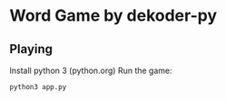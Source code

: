 # Word Game by dekoder-py

## Playing
Install python 3 (python.org)
Run the game: 
```python
python3 app.py
```
